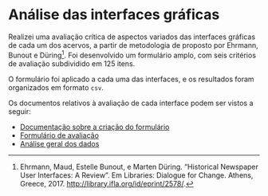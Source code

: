 # Análise das interfaces gráficas

Realizei uma avaliação crítica de aspectos variados das interfaces gráficas de cada um dos acervos, a partir de metodologia de proposto por Ehrmann, Bunout e Düring[^1]. Foi desenvolvido um formulário amplo, com seis critérios de avaliação subdividido em 125 itens.

O formulário foi aplicado a cada uma das interfaces, e os resultados foram organizados em formato `csv`.

Os documentos relativos à avaliação de cada interface podem ser vistos a seguir:

- [Documentação sobre a criação do formulário](sec6.1)
- [Formulário de avaliação](/AVA_INTERFACES/form_criterios.csv)
- [Análise geral dos dados](/AVA_INTERFACES/interfaces_analise.ipynb)

[^1]: Ehrmann, Maud, Estelle Bunout, e Marten Düring. “Historical Newspaper User Interfaces: A Review”. Em Libraries: Dialogue for Change. Athens, Greece, 2017. http://library.ifla.org/id/eprint/2578/.